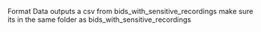 Format Data outputs a csv from bids_with_sensitive_recordings
make sure its in the same folder as bids_with_sensitive_recordings
